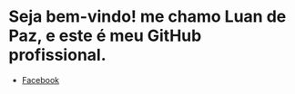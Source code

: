 
<div class="cabeçalho">
  <h1 class="w1">Seja bem-vindo! me chamo Luan de Paz, e este é meu GitHub profissional.</h1>
  
 <aside>
   <ul>
     <li><a href="">Facebook</a></li>
   </ul>
 </aside>
</div>
